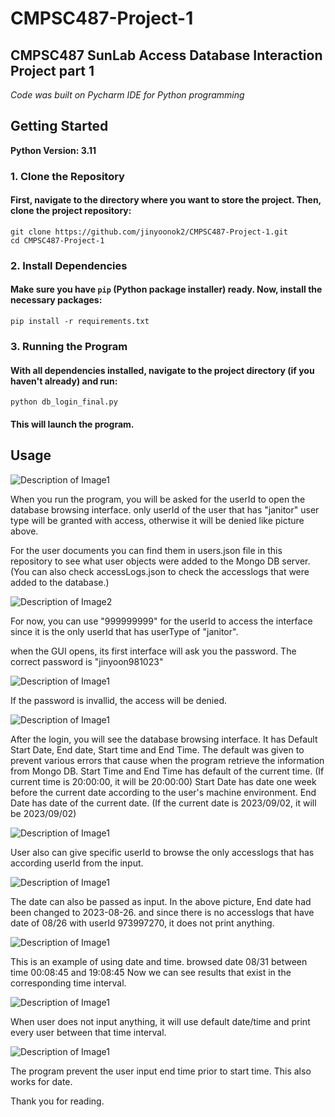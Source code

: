# CMPSC487-Project-1
## CMPSC487 SunLab Access Database Interaction Project part 1

_Code was built on Pycharm IDE for Python programming_

## Getting Started

**Python Version: 3.11**

### 1. Clone the Repository
#### First, navigate to the directory where you want to store the project. Then, clone the project repository:

```
git clone https://github.com/jinyoonok2/CMPSC487-Project-1.git
cd CMPSC487-Project-1
```

### 2. Install Dependencies
#### Make sure you have `pip` (Python package installer) ready. Now, install the necessary packages:

```
pip install -r requirements.txt
```

### 3. Running the Program
#### With all dependencies installed, navigate to the project directory (if you haven't already) and run:

```
python db_login_final.py
```

#### This will launch the program.

## Usage

![Description of Image1](images/1.jpg)

When you run the program, you will be asked for the userId to open the database browsing interface.
only userId of the user that has "janitor" user type will be granted with access, otherwise it will be denied like picture above.

For the user documents you can find them in users.json file in this repository to see what user objects were added to the Mongo DB server. (You can also check accessLogs.json to check the accesslogs that were added to the database.)

![Description of Image2](images/2.jpg)

For now, you can use "999999999" for the userId to access the interface since it is the only userId that has userType of "janitor".

when the GUI opens, its first interface will ask you the password. The correct password is "jinyoon981023"

![Description of Image1](images/3.jpg)

If the password is invallid, the access will be denied.

![Description of Image1](images/4.jpg)

After the login, you will see the database browsing interface. 
It has Default Start Date, End date, Start time and End Time.
The default was given to prevent various errors that cause when the program retrieve the information from Mongo DB.
Start Time and End Time has default of the current time. (If current time is 20:00:00, it will be 20:00:00)
Start Date has date one week before the current date according to the user's machine environment.
End Date has date of the current date. (If the current date is 2023/09/02, it will be 2023/09/02)

![Description of Image1](images/5.jpg)

User also can give specific userId to browse the only accesslogs that has according userId from the input.

![Description of Image1](images/6.jpg)

The date can also be passed as input.
In the above picture, End date had been changed to 2023-08-26. and since there is no accesslogs that have date of 08/26 with userId 973997270, it does not print anything.

![Description of Image1](images/7.jpg)

This is an example of using date and time. browsed date 08/31 between time 00:08:45 and 19:08:45
Now we can see results that exist in the corresponding time interval.

![Description of Image1](images/8.jpg)

When user does not input anything, it will use default date/time and print every user between that time interval.

![Description of Image1](images/9.jpg)

The program prevent the user input end time prior to start time. This also works for date.

Thank you for reading.
